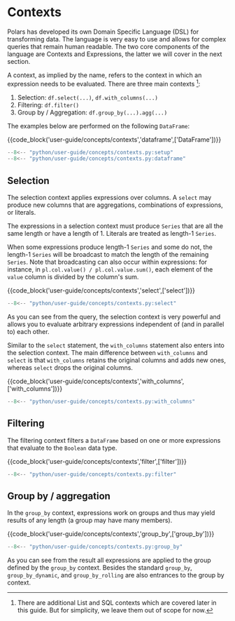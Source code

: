 # Contexts

Polars has developed its own Domain Specific Language (DSL) for transforming data. The language is very easy to use and allows for complex queries that remain human readable. The two core components of the language are Contexts and Expressions, the latter we will cover in the next section.

A context, as implied by the name, refers to the context in which an expression needs to be evaluated. There are three main contexts [^1]:

1. Selection: `df.select(...)`, `df.with_columns(...)`
1. Filtering: `df.filter()`
1. Group by / Aggregation: `df.group_by(...).agg(...)`

The examples below are performed on the following `DataFrame`:

{{code_block('user-guide/concepts/contexts','dataframe',['DataFrame'])}}

```python exec="on" result="text" session="user-guide/contexts"
--8<-- "python/user-guide/concepts/contexts.py:setup"
--8<-- "python/user-guide/concepts/contexts.py:dataframe"
```

## Selection

The selection context applies expressions over columns. A `select` may produce new columns that are aggregations, combinations of expressions, or literals.

The expressions in a selection context must produce `Series` that are all the same length or have a length of 1. Literals are treated as length-1 `Series`.

When some expressions produce length-1 `Series` and some do not, the length-1 `Series` will be broadcast to match the length of the remaining `Series`.
Note that broadcasting can also occur within expressions: for instance, in `pl.col.value() / pl.col.value.sum()`, each element of the `value` column is divided by the column's sum.

{{code_block('user-guide/concepts/contexts','select',['select'])}}

```python exec="on" result="text" session="user-guide/contexts"
--8<-- "python/user-guide/concepts/contexts.py:select"
```

As you can see from the query, the selection context is very powerful and allows you to evaluate arbitrary expressions independent of (and in parallel to) each other.

Similar to the `select` statement, the `with_columns` statement also enters into the selection context. The main difference between `with_columns` and `select` is that `with_columns` retains the original columns and adds new ones, whereas `select` drops the original columns.

{{code_block('user-guide/concepts/contexts','with_columns',['with_columns'])}}

```python exec="on" result="text" session="user-guide/contexts"
--8<-- "python/user-guide/concepts/contexts.py:with_columns"
```

## Filtering

The filtering context filters a `DataFrame` based on one or more expressions that evaluate to the `Boolean` data type.

{{code_block('user-guide/concepts/contexts','filter',['filter'])}}

```python exec="on" result="text" session="user-guide/contexts"
--8<-- "python/user-guide/concepts/contexts.py:filter"
```

## Group by / aggregation

In the `group_by` context, expressions work on groups and thus may yield results of any length (a group may have many members).

{{code_block('user-guide/concepts/contexts','group_by',['group_by'])}}

```python exec="on" result="text" session="user-guide/contexts"
--8<-- "python/user-guide/concepts/contexts.py:group_by"
```

As you can see from the result all expressions are applied to the group defined by the `group_by` context. Besides the standard `group_by`, `group_by_dynamic`, and `group_by_rolling` are also entrances to the group by context.

[^1]: There are additional List and SQL contexts which are covered later in this guide. But for simplicity, we leave them out of scope for now.
